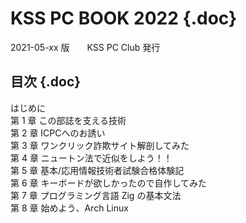 <div class="front">

# KSS PC BOOK 2022 {.doc}

</div>
<div class="detail">
2021-05-xx 版　　KSS PC Club 発行
</div>

<nav id="toc" role="doc-toc">

# 目次 {.doc}

- [はじめに](foreword.html)
- [第 1 章 この部誌を支える技術](about-vivliostyle/index.html)
- [第 2 章 ICPCへのお誘い](icpc-invitation/index.html)
- [第 3 章 ワンクリック詐欺サイト解剖してみた](hnm2022/index.html)
- [第 4 章 ニュートン法で近似をしよう！！](newtons-method/index.html)
- [第 5 章 基本/応用情報技術者試験合格体験記](fe-ap/index.html)
- [第 6 章 キーボードが欲しかったので自作してみた](keyboard/index.html)
- [第 7 章 プログラミング言語 Zig の基本文法](eno1220/index.html)
- [第 8 章 始めよう、Arch Linux](an_introduction_to_archlinux/index.html)

</nav>
